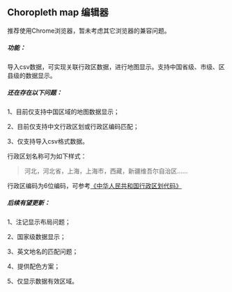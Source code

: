 ## Choropleth map 编辑器

推荐使用Chrome浏览器，暂未考虑其它浏览器的兼容问题。

##### 功能：

导入csv数据，可实现关联行政区数据，进行地图显示。支持中国省级、市级、区县级的数据显示。

##### 还在存在以下问题：

1、目前仅支持中国区域的地图数据显示；

2、目前仅支持中文行政区划或行政区编码匹配；

3、仅支持导入csv格式数据。

行政区划名称可为如下样式：

> 河北，河北省，上海，上海市，西藏，新疆维吾尔自治区……

行政区编码为6位编码，可参考[《中华人民共和国行政区划代码》](https://www.mca.gov.cn/article/sj/xzqh/2020/2020/202003301019.html)



##### 后续有望更新：

1、注记显示布局问题；

2、国家级数据显示；

3、英文地名的匹配问题；

4、提供配色方案；

5、仅显示数据有效区域。


